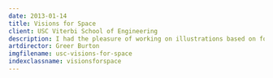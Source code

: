 ```yaml
---
date: 2013-01-14
title: Visions for Space
client: USC Viterbi School of Engineering
description: I had the pleasure of working on illustrations based on four projects by USC astronautic students about engineering solutions to problems we may encounter in our future exploration of space.
artdirector: Greer Burton
imgfilename: usc-visions-for-space
indexclassname: visionsforspace
---
```


<img srcset="/img/usc-visions-for-space-01-1x.png 1x, /img/usc-visions-for-space-01-2x.png 2x">
<img srcset="/img/usc-visions-for-space-02-1x.png 1x, /img/usc-visions-for-space-02-2x.png 2x">
<img srcset="/img/usc-visions-for-space-03-1x.png 1x, /img/usc-visions-for-space-03-2x.png 2x">
<img srcset="/img/usc-visions-for-space-04-1x.png 1x, /img/usc-visions-for-space-04-2x.png 2x">
